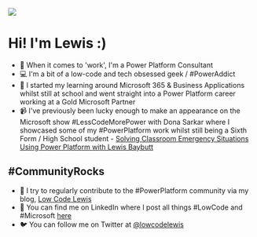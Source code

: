 ![](https://github.com/lowcodelewis/lowcodelewis/blob/main/LowCodeLewis.png)

# Hi! I'm Lewis :)

* 🤵 When it comes to 'work', I'm a Power Platform Consultant
* 💻 I'm a bit of a low-code and tech obsessed geek / #PowerAddict
* 🏫 I started my learning around Microsoft 365 & Business Applications whilst still at school and went straight into a Power Platform career working at a Gold Microsoft Partner
* 📹 I've previously been lucky enough to make an appearance on the Microsoft show #LessCodeMorePower with Dona Sarkar where I showcased some of my #PowerPlatform work whilst still being a Sixth Form / High School student - [Solving Classroom Emergency Situations Using Power Platform with Lewis Baybutt](https://www.youtube.com/watch?v=gIzEzz_4eFQ&t=59s)

## #CommunityRocks
* 🙌 I try to regularly contribute to the #PowerPlatform community via my blog, [Low Code Lewis](https://www.lowcodelewis.com/)
* :speech_balloon: You can find me on LinkedIn where I post all things #LowCode and #Microsoft [here](https://www.linkedin.com/in/lewis-baybutt-8628171bb/)
* :bird: You can follow me on Twitter at [@lowcodelewis](https://www.twitter.com/lowcodelewis)
